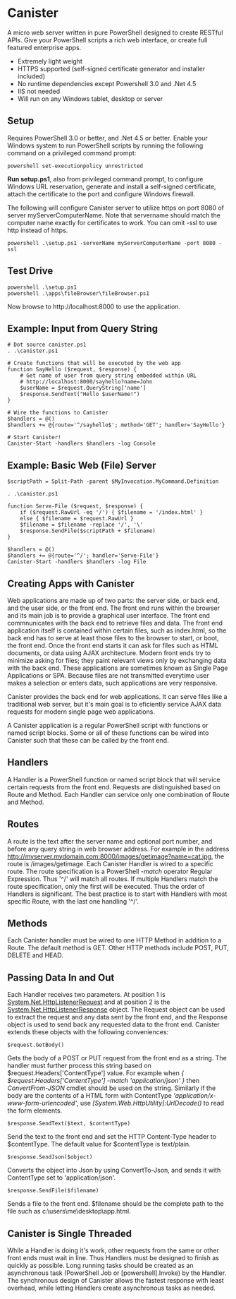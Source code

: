 Canister
========

A micro web server written in pure PowerShell designed to create RESTful APIs. Give your PowerShell scripts a rich web interface, or create full featured enterprise apps.

* Extremely light weight
* HTTPS supported (self-signed certificate generator and installer included)
* No runtime dependencies except Powershell 3.0 and .Net 4.5
* IIS not needed
* Will run on any Windows tablet, desktop or server

Setup
-----
Requires PowerShell 3.0 or better, and .Net 4.5 or better. Enable your Windows system to run PowerShell scripts by running the following command on a privileged command prompt:

    powershell set-executionpolicy unrestricted
    
**Run setup.ps1**, also from privileged command prompt, to configure Windows URL reservation, generate and install a self-signed certificate, attach the certificate to the port and configure Windows firewall.

The following will configure Canister server to utilize https on port 8080 of server myServerComputerName. Note that servername should match the computer name exactly for certificates to work. You can omit -ssl to use http instead of https.

    powershell .\setup.ps1 -serverName myServerComputerName -port 8080 -ssl

Test Drive
----------

    powershell .\setup.ps1
    powershell .\apps\fileBrowser\fileBrowser.ps1

Now browse to http://localhost:8000 to use the application.

Example: Input from Query String
--------------------------------
    # Dot source canister.ps1
    . .\canister.ps1
    
    # Create functions that will be executed by the web app
    function SayHello ($request, $response) {
        # Get name of user from query string embedded within URL
        # http://localhost:8000/sayhello?name=John
        $userName = $request.QueryString['name']
        $response.SendText("Hello $userName!")
    }
    
    # Wire the functions to Canister
    $handlers = @()
    $handlers += @{route='^/sayhello$'; method='GET'; handler='SayHello'}
    
    # Start Canister!
    Canister-Start -handlers $handlers -log Console
    
Example: Basic Web (File) Server
--------------------------------
    $scriptPath = Split-Path -parent $MyInvocation.MyCommand.Definition

    . .\canister.ps1
    
    function Serve-File ($request, $response) {
        if ($request.RawUrl -eq '/') { $filename = '/index.html' }
        else { $filename = $request.RawUrl }
        $filename = $filename -replace '/', '\'
        $response.SendFile($scriptPath + $filename)
    }
    
    $handlers = @()
    $handlers += @{route='^/'; handler='Serve-File'}
    Canister-Start -handlers $handlers -log File

Creating Apps with Canister
---------------------------
Web applications are made up of two parts: the server side, or back end, and the user side, or the front end. The front end runs within the browser and its main job is to provide a graphical user interface. The front end commnunicates with the back end to retrieve files and data. The front end application itself is contained within certain files, such as index.html, so the back end has to serve at least those files to the browser to start, or boot, the front end. Once the front end starts it can ask for files such as HTML documents, or data using AJAX architecture. Modern front ends try to minimize asking for files; they paint relevant views only by exchanging data with the back end. These applications are sometimes known as Single Page Applications or SPA. Because files are not transmitted everytime user makes a selection or enters data, such applications are very responsive.

Canister provides the back end for web applications. It can serve files like a traditional web server, but it's main goal is to eficiently service AJAX data requests for modern single page web applications.

A Canister application is a regular PowerShell script with functions or named script blocks. Some or all of these functions can be wired into Canister such that these can be called by the front end.

Handlers
--------
A Handler is a PowerShell function or named script block that will service certain requests from the front end. Requests are distinguished based on Route and Method. Each Handler can service only one combination of Route and Method.

Routes
------
A route is the text after the server name and optional port number, and before any query string in web browser address. For example in the address http://myserver.mydomain.com:8000/images/getimage?name=cat.jpg, the route is /images/getimage. Each Canister Handler is wired to a specific route. The route specification is a PowerShell *-match* operator Regular Expression. Thus '^/' will match all routes. If multiple Handlers match the route specification, only the first will be executed. Thus the order of Handlers is significant. The best practice is to start with Handlers with most specific Route, with the last one handling '^/'.

Methods
-------
Each Canister handler must be wired to one HTTP Method in addition to a Route. The default method is GET. Other HTTP methods include POST, PUT, DELETE and HEAD.

Passing Data In and Out
-----------------------
Each Handler receives two parameters. At position 1 is [System.Net.HttpListenerRequest](http://msdn.microsoft.com/en-us/library/system.net.httplistenerrequest(v=vs.110).aspx) and at position 2 is the [System.Net.HttpListenerResponse](http://msdn.microsoft.com/en-us/library/system.net.httplistenerresponse(v=vs.110).aspx) object. The Request object can be used to extract the request and any data sent by the front end, and the Response object is used to send back any requested data to the front end. Canister extends these objects with the following conveniences:

    $request.GetBody()
Gets the body of a POST or PUT request from the front end as a string. The handler must further process this string based on $request.Headers['ContentType'] value. For example when *{ $request.Headers['ContentType'] -match 'application/json' }* then *ConvertFrom-JSON* cmdlet should be used on the string. Similarly if the body are the contents of a HTML form with ContentType *'application/x-www-form-urlencoded'*, use *[System.Web.HttpUtility]:UrlDecode()* to read the form elements.

    $response.SendText($text, $contentType)
Send the text to the front end and set the HTTP Content-Type header to $contentType. The default value for $contentType is text/plain.

    $response.SendJson($object)
Converts the object into Json by using ConvertTo-Json, and sends it with ContentType set to 'application/json'.

    $response.SendFile($filename)
Sends a file to the front end. $filename should be the complete path to the file such as c:\users\me\desktop\app.html.

Canister is Single Threaded
---------------------------
While a Handler is doing it's work, other requests from the same or other front ends must wait in line. Thus Handlers must be designed to finish as quickly as possible. Long running tasks should be created as an asynchronous task (PowerShell Job or [powershell].Invoke) by the Handler. The synchronous design of Canister allows the fastest response with least overhead, while letting Handlers create asynchronous tasks as needed.
